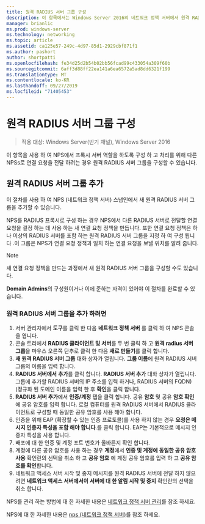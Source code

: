 ```yaml
---
title: 원격 RADIUS 서버 그룹 구성
description: 이 항목에서는 Windows Server 2016의 네트워크 정책 서버에서 원격 RADIUS 서버 그룹을 구성 하는 방법에 대 한 정보를 제공 합니다.
manager: brianlic
ms.prod: windows-server
ms.technology: networking
ms.topic: article
ms.assetid: ca125e57-249c-4d97-85d1-2929cbf871f1
ms.author: pashort
author: shortpatti
ms.openlocfilehash: fe34d25d2b54b02bb56fcad99c433054a309f60b
ms.sourcegitcommit: 6aff3d88ff22ea141a6ea6572a5ad8dd6321f199
ms.translationtype: MT
ms.contentlocale: ko-KR
ms.lasthandoff: 09/27/2019
ms.locfileid: "71405453"
---
```

# <a name="configure-remote-radius-server-groups"></a>원격 RADIUS 서버 그룹 구성

>적용 대상: Windows Server(반기 채널), Windows Server 2016

이 항목을 사용 하 여 NPS에서 프록시 서버 역할을 하도록 구성 하 고 처리를 위해 다른 NPSs로 연결 요청을 전달 하려는 경우 원격 RADIUS 서버 그룹을 구성할 수 있습니다.

## <a name="add-a-remote-radius-server-group"></a>원격 RADIUS 서버 그룹 추가

이 절차를 사용 하 여 NPS (네트워크 정책 서버) 스냅인에서 새 원격 RADIUS 서버 그룹을 추가할 수 있습니다.

NPS를 RADIUS 프록시로 구성 하는 경우 NPS에서 다른 RADIUS 서버로 전달할 연결 요청을 결정 하는 데 사용 하는 새 연결 요청 정책을 만듭니다. 또한 연결 요청 정책은 하나 이상의 RADIUS 서버를 포함 하는 원격 RADIUS 서버 그룹을 지정 하 여 구성 됩니다 .이 그룹은 NPS가 연결 요청 정책과 일치 하는 연결 요청을 보낼 위치를 알려 줍니다.

>[!NOTE]
>새 연결 요청 정책을 만드는 과정에서 새 원격 RADIUS 서버 그룹을 구성할 수도 있습니다.

**Domain Admins**의 구성원이거나 이에 준하는 자격이 있어야 이 절차를 완료할 수 있습니다.

### <a name="to-add-a-remote-radius-server-group"></a>원격 RADIUS 서버 그룹을 추가 하려면 

1. 서버 관리자에서 **도구**를 클릭 한 다음 **네트워크 정책 서버** 를 클릭 하 여 NPS 콘솔을 엽니다.
2. 콘솔 트리에서 **RADIUS 클라이언트 및 서버**를 두 번 클릭 하 고 **원격 radius 서버 그룹**을 마우스 오른쪽 단추로 클릭 한 다음 **새로 만들기**를 클릭 합니다.
3. **새 원격 RADIUS 서버 그룹** 대화 상자가 열립니다. **그룹 이름**에 원격 RADIUS 서버 그룹의 이름을 입력 합니다.
4. **RADIUS 서버에서** **추가**를 클릭 합니다. **RADIUS 서버 추가** 대화 상자가 열립니다. 그룹에 추가할 RADIUS 서버의 IP 주소를 입력 하거나, RADIUS 서버의 FQDN\) \(정규화 된 도메인 이름을 입력 한 후 **확인**을 클릭 합니다.
5. **RADIUS 서버 추가**에서 **인증/계정** 탭을 클릭 합니다. 공유 **암호** 및 공유 **암호 확인**에 공유 암호를 입력 합니다. 로컬 컴퓨터를 원격 RADIUS 서버에서 RADIUS 클라이언트로 구성할 때 동일한 공유 암호를 사용 해야 합니다.
6. 인증을 위해 EAP (확장할 수 있는 인증 프로토콜)를 사용 하지 않는 경우 **요청은 메시지 인증자 특성을 포함 해야 합니다**.를 클릭 합니다. EAP는 기본적으로 메시지 인증자 특성을 사용 합니다.
7. 배포에 대 한 인증 및 계정 포트 번호가 올바른지 확인 합니다.
8. 계정에 다른 공유 암호를 사용 하는 경우 **계정**에서 **인증 및 계정에 동일한 공유 암호 사용** 확인란의 선택을 취소 하 고 **공유 암호** 에 계정 공유 암호를 입력 하 고 **공유 암호를 확인**합니다.
9. 네트워크 액세스 서버 시작 및 중지 메시지를 원격 RADIUS 서버에 전달 하지 않으려면 **네트워크 액세스 서버에서이 서버에 대 한 알림 시작 및 중지** 확인란의 선택을 취소 합니다.

NPS를 관리 하는 방법에 대 한 자세한 내용은 [네트워크 정책 서버 관리](nps-manage-top.md)를 참조 하세요.

NPS에 대 한 자세한 내용은 [nps (네트워크 정책 서버)](nps-top.md)를 참조 하세요.


